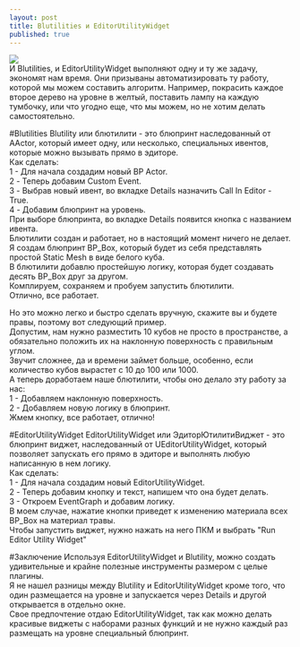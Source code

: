```yaml
---
layout: post
title: Blutilities и EditorUtilityWidget
published: true
---
```

![]({{site.baseurl}}/images/2023-01-03-blutilities-and-editorutilitywidget/2023-01-03-blutilities-and-editorutilitywidget.1.png)  
И Blutilities, и EditorUtilityWidget выполняют одну и ту же задачу, экономят нам время. Они призываны автоматизировать ту работу, которой мы можем составить алгоритм.
Например, покрасить каждое второе дерево на уровне в желтый, поставить лампу на каждую тумбочку, или что угодно еще, что мы можем, но не хотим делать самостоятельно.

#Blutilities
Blutility или блютилити - это блюпринт наследованный от AActor, который имеет одну, или несколько, специальных ивентов, которые можно вызывать прямо в эдиторе.  
Как сделать:  
1 - Для начала создадим новый BP Actor.  
2 - Теперь добавим Custom Event.  
3 - Выбрав новый ивент, во вкладке Details назначить Call In Editor - True.  
4 - Добавим блюпринт на уровень.  
При выборе блюпринта, во вкладке Details появится кнопка с названием ивента.  
Блютилити создан и работает, но в настоящий момент ничего не делает.  
Я создам блюпринт BP_Box, который будет из себя представлять простой Static Mesh в виде белого куба.  
В блютилити добавлю простейшую логику, которая будет создавать десять BP_Box друг за другом.  
Комплируем, сохраняем и пробуем запустить блютилити.  
Отлично, все работает.  

Но это можно легко и быстро сделать вручную, скажите вы и будете правы, поэтому вот следующий пример.  
Допустим, нам нужно разместить 10 кубов не просто в пространстве, а обязательно положить их на наклонную поверхность с правильным углом.  
Звучит сложнее, да и времени займет больше, особенно, если количество кубов вырастет с 10 до 100 или 1000.  
А теперь доработаем наше блютилити, чтобы оно делало эту работу за нас:  
1 - Добавляем наклонную поверхность.  
2 - Добавляем новую логику в блюпринт.  
Жмем кнопку, все работает, отлично!  

#EditorUtilityWidget
EditorUtilityWidget или ЭдиторЮтилитиВиджет - это блюпринт виджет, наследованный от UEditorUtilityWidget, который позволяет запускать его прямо в эдиторе и выполнять любую написанную в нем логику.  
Как сделать:  
1 - Для начала создадим новый EditorUtilityWidget.  
2 - Теперь добавим кнопку и текст, напишем что она будет делать.  
3 - Откроем EventGraph и добавим логику.  
В моем случае, нажатие кнопки приведет к изменению материала всех BP_Box на материал травы.  
Чтобы запустить виджет, нужно нажать на него ПКМ и выбрать "Run Editor Utility Widget"  

#Заключение
Используя EditorUtilityWidget и Blutility, можно создать удивительные и крайне полезные инструменты размером с целые плагины.  
Я не нашел разницы между Blutility и EditorUtilityWidget кроме того, что один размещается на уровне и запускается через Details и другой открывается в отдельно окне.  
Свое предпочтение отдаю EditorUtilityWidget, так как можно делать красивые виджеты с наборами разных функций и не нужно каждый раз размещать на уровне специальный блюпринт.  


                                                        


